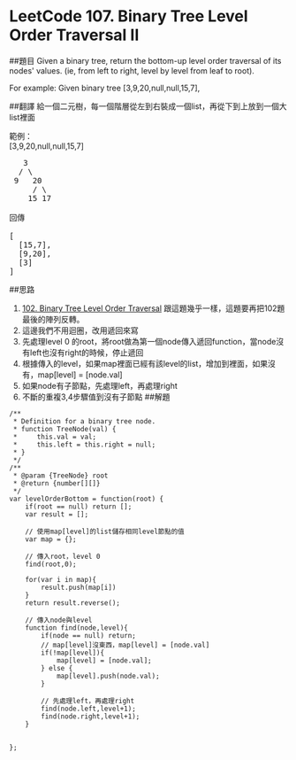 # LeetCode 107. Binary Tree Level Order Traversal II

##題目
Given a binary tree, return the bottom-up level order traversal of its nodes' values. (ie, from left to right, level by level from leaf to root).

For example:
Given binary tree [3,9,20,null,null,15,7],

##翻譯
給一個二元樹，每一個階層從左到右裝成一個list，再從下到上放到一個大list裡面

範例：  
[3,9,20,null,null,15,7]
<pre>
   3                          
  / \                         
 9   20                      
     / \                      
    15 17     
    
回傳

[
  [15,7],
  [9,20],
  [3]
]    
</pre>

##思路
1. [102. Binary Tree Level Order Traversal](102md.md) 跟這題幾乎一樣，這題要再把102題最後的陣列反轉。
2. 這邊我們不用迴圈，改用遞回來寫
3. 先處理level 0 的root，將root做為第一個node傳入遞回function，當node沒有left也沒有right的時候，停止遞回
3. 根據傳入的level，如果map裡面已經有該level的list，增加到裡面，如果沒有，map[level] = [node.val]
4. 如果node有子節點，先處理left，再處理right
5. 不斷的重複3,4步驟值到沒有子節點
##解題  

```  
/**
 * Definition for a binary tree node.
 * function TreeNode(val) {
 *     this.val = val;
 *     this.left = this.right = null;
 * }
 */
/**
 * @param {TreeNode} root
 * @return {number[][]}
 */
var levelOrderBottom = function(root) {
    if(root == null) return [];
    var result = [];
        
    // 使用map[level]的list儲存相同level節點的值
    var map = {};

    // 傳入root，level 0
    find(root,0);
    
    for(var i in map){
        result.push(map[i])
    }
    return result.reverse();

    // 傳入node與level
    function find(node,level){
        if(node == null) return;
        // map[level]沒東西，map[level] = [node.val]
        if(!map[level]){
            map[level] = [node.val];
        } else {
            map[level].push(node.val);
        }
        
        // 先處理left，再處理right
        find(node.left,level+1);
        find(node.right,level+1);
    }
    

};

```  
